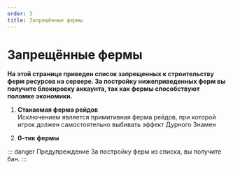 ```yaml
---
order: 3
title: Запрещённые фермы
---
```


# Запрещённые фермы

**На этой странице приведен список запрещенных к строительству ферм ресурсов на сервере. За постройку нижеприведенных ферм вы получите блокировку аккаунта, так как фермы способствуют поломке экономики.**

1. **Стакаемая ферма рейдов**<br>
Исключением является примитивная ферма рейдов, при которой игрок должен самостоятельно выбивать эффект Дурного Знамен

2. **0-тик фермы**

::: danger Предупреждение
За постройку ферм из списка, вы получите бан.
:::